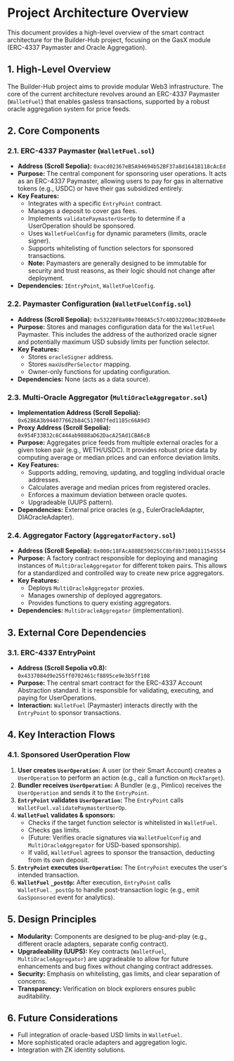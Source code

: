 # Project Architecture Overview

This document provides a high-level overview of the smart contract architecture for the Builder-Hub project, focusing on the GasX module (ERC-4337 Paymaster and Oracle Aggregation).

## 1. High-Level Overview

The Builder-Hub project aims to provide modular Web3 infrastructure. The core of the current architecture revolves around an ERC-4337 Paymaster (`WalletFuel`) that enables gasless transactions, supported by a robust oracle aggregation system for price feeds.

## 2. Core Components

### 2.1. ERC-4337 Paymaster (`WalletFuel.sol`)
- **Address (Scroll Sepolia):** `0xacd02367eB5A94694b52BF37a8d1641B118cAcEd`
- **Purpose:** The central component for sponsoring user operations. It acts as an ERC-4337 Paymaster, allowing users to pay for gas in alternative tokens (e.g., USDC) or have their gas subsidized entirely.
- **Key Features:**
    - Integrates with a specific `EntryPoint` contract.
    - Manages a deposit to cover gas fees.
    - Implements `validatePaymasterUserOp` to determine if a UserOperation should be sponsored.
    - Uses `WalletFuelConfig` for dynamic parameters (limits, oracle signer).
    - Supports whitelisting of function selectors for sponsored transactions.
    - **Note:** Paymasters are generally designed to be immutable for security and trust reasons, as their logic should not change after deployment.
- **Dependencies:** `IEntryPoint`, `WalletFuelConfig`.

### 2.2. Paymaster Configuration (`WalletFuelConfig.sol`)
- **Address (Scroll Sepolia):** `0x53220F8a08e7008A5c57c40D32200ac3D2B4ee8e`
- **Purpose:** Stores and manages configuration data for the `WalletFuel` Paymaster. This includes the address of the authorized oracle signer and potentially maximum USD subsidy limits per function selector.
- **Key Features:**
    - Stores `oracleSigner` address.
    - Stores `maxUsdPerSelector` mapping.
    - Owner-only functions for updating configuration.
- **Dependencies:** None (acts as a data source).

### 2.3. Multi-Oracle Aggregator (`MultiOracleAggregator.sol`)
- **Implementation Address (Scroll Sepolia):** `0x62B6A3b944077662b84C517007fed1185c66A9d3`
- **Proxy Address (Scroll Sepolia):** `0x954F33832c6C444ab9888aD62DacA25Ad1CBA6cB`
- **Purpose:** Aggregates price feeds from multiple external oracles for a given token pair (e.g., WETH/USDC). It provides robust price data by computing average or median prices and can enforce deviation limits.
- **Key Features:**
    - Supports adding, removing, updating, and toggling individual oracle addresses.
    - Calculates average and median prices from registered oracles.
    - Enforces a maximum deviation between oracle quotes.
    - Upgradeable (UUPS pattern).
- **Dependencies:** External price oracles (e.g., EulerOracleAdapter, DIAOracleAdapter).

### 2.4. Aggregator Factory (`AggregatorFactory.sol`)
- **Address (Scroll Sepolia):** `0x000c18FAcA88BE59025CC8bf8b7100D111545554`
- **Purpose:** A factory contract responsible for deploying and managing instances of `MultiOracleAggregator` for different token pairs. This allows for a standardized and controlled way to create new price aggregators.
- **Key Features:**
    - Deploys `MultiOracleAggregator` proxies.
    - Manages ownership of deployed aggregators.
    - Provides functions to query existing aggregators.
- **Dependencies:** `MultiOracleAggregator` (implementation).

## 3. External Core Dependencies

### 3.1. ERC-4337 EntryPoint
- **Address (Scroll Sepolia v0.8):** `0x4337084d9e255ff0702461cf8895ce9e3b5ff108`
- **Purpose:** The central smart contract for the ERC-4337 Account Abstraction standard. It is responsible for validating, executing, and paying for UserOperations.
- **Interaction:** `WalletFuel` (Paymaster) interacts directly with the `EntryPoint` to sponsor transactions.

## 4. Key Interaction Flows

### 4.1. Sponsored UserOperation Flow
1.  **User creates `UserOperation`:** A user (or their Smart Account) creates a `UserOperation` to perform an action (e.g., call a function on `MockTarget`).
2.  **Bundler receives `UserOperation`:** A Bundler (e.g., Pimlico) receives the `UserOperation` and sends it to the `EntryPoint`.
3.  **`EntryPoint` validates `UserOperation`:** The `EntryPoint` calls `WalletFuel.validatePaymasterUserOp`.
4.  **`WalletFuel` validates & sponsors:**
    *   Checks if the target function selector is whitelisted in `WalletFuel`.
    *   Checks gas limits.
    *   (Future: Verifies oracle signatures via `WalletFuelConfig` and `MultiOracleAggregator` for USD-based sponsorship).
    *   If valid, `WalletFuel` agrees to sponsor the transaction, deducting from its own deposit.
5.  **`EntryPoint` executes `UserOperation`:** The `EntryPoint` executes the user's intended transaction.
6.  **`WalletFuel` `_postOp`:** After execution, `EntryPoint` calls `WalletFuel._postOp` to handle post-transaction logic (e.g., emit `GasSponsored` event for analytics).

## 5. Design Principles

-   **Modularity:** Components are designed to be plug-and-play (e.g., different oracle adapters, separate config contract).
-   **Upgradeability (UUPS):** Key contracts (`WalletFuel`, `MultiOracleAggregator`) are upgradeable to allow for future enhancements and bug fixes without changing contract addresses.
-   **Security:** Emphasis on whitelisting, gas limits, and clear separation of concerns.
-   **Transparency:** Verification on block explorers ensures public auditability.

## 6. Future Considerations

-   Full integration of oracle-based USD limits in `WalletFuel`.
-   More sophisticated oracle adapters and aggregation logic.
-   Integration with ZK identity solutions.
